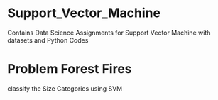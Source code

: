 # Support_Vector_Machine
Contains Data Science Assignments for Support Vector Machine with datasets and Python Codes

# Problem Forest Fires
classify the Size Categories using SVM

